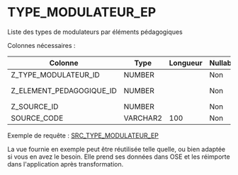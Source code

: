 # TYPE_MODULATEUR_EP

Liste des types de modulateurs par éléments pédagogiques

Colonnes nécessaires :


|Colonne                 |Type    |Longueur|Nullable|Commentaire                        |
|------------------------|--------|--------|--------|-----------------------------------|
|Z_TYPE_MODULATEUR_ID    |NUMBER  |        |Non     |==> TYPE_MODULATEUR.CODE           |
|Z_ELEMENT_PEDAGOGIQUE_ID|NUMBER  |        |Non     |==> ELEMENT_PEDAGOGIQUE.SOURCE_CODE|
|Z_SOURCE_ID             |NUMBER  |        |Non     |==> SOURCE.CODE                    |
|SOURCE_CODE             |VARCHAR2|100     |Non     |                                   |


Exemple de requête :
[SRC_TYPE_MODULATEUR_EP](../Calcul/SRC_TYPE_MODULATEUR_EP.sql)

La vue fournie en exemple peut être réutilisée telle quelle, ou bien adaptée si vous en avez le besoin.
Elle prend ses données dans OSE et les réimporte dans l'application après transformation.